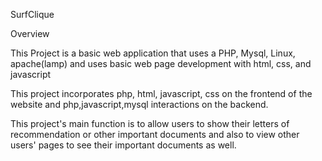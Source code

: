 SurfClique

Overview

This Project is a basic web application that uses a PHP, Mysql, Linux, apache(lamp) and uses basic web page development with html, css, and javascript

This project incorporates php, html, javascript, css on the frontend of the website and php,javascript,mysql interactions on the backend.

This project's main function is to allow users to show their letters of recommendation or other important documents and also to view other users' pages to see their important documents as well.
